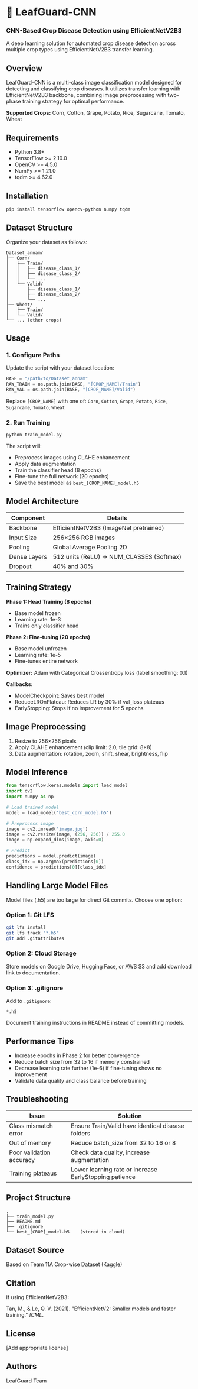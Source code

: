 # 🌿 LeafGuard-CNN

### CNN-Based Crop Disease Detection using EfficientNetV2B3

A deep learning solution for automated crop disease detection across multiple crop types using EfficientNetV2B3 transfer learning.

## Overview

LeafGuard-CNN is a multi-class image classification model designed for detecting and classifying crop diseases. It utilizes transfer learning with EfficientNetV2B3 backbone, combining image preprocessing with two-phase training strategy for optimal performance.

**Supported Crops:** Corn, Cotton, Grape, Potato, Rice, Sugarcane, Tomato, Wheat

## Requirements

- Python 3.8+
- TensorFlow >= 2.10.0
- OpenCV >= 4.5.0
- NumPy >= 1.21.0
- tqdm >= 4.62.0

## Installation

```bash
pip install tensorflow opencv-python numpy tqdm
```

## Dataset Structure

Organize your dataset as follows:

```
Dataset_annam/
├── Corn/
│   ├── Train/
│   │   ├── disease_class_1/
│   │   ├── disease_class_2/
│   │   └── ...
│   └── Valid/
│       ├── disease_class_1/
│       ├── disease_class_2/
│       └── ...
├── Wheat/
│   ├── Train/
│   └── Valid/
└── ... (other crops)
```

## Usage

### 1. Configure Paths

Update the script with your dataset location:

```python
BASE = "/path/to/Dataset_annam"
RAW_TRAIN = os.path.join(BASE, "[CROP_NAME]/Train")
RAW_VAL = os.path.join(BASE, "[CROP_NAME]/Valid")
```

Replace `[CROP_NAME]` with one of: `Corn`, `Cotton`, `Grape`, `Potato`, `Rice`, `Sugarcane`, `Tomato`, `Wheat`

### 2. Run Training

```bash
python train_model.py
```

The script will:
- Preprocess images using CLAHE enhancement
- Apply data augmentation
- Train the classifier head (8 epochs)
- Fine-tune the full network (20 epochs)
- Save the best model as `best_[CROP_NAME]_model.h5`

## Model Architecture

| Component | Details |
|-----------|---------|
| Backbone | EfficientNetV2B3 (ImageNet pretrained) |
| Input Size | 256×256 RGB images |
| Pooling | Global Average Pooling 2D |
| Dense Layers | 512 units (ReLU) → NUM_CLASSES (Softmax) |
| Dropout | 40% and 30% |

## Training Strategy

**Phase 1: Head Training (8 epochs)**
- Base model frozen
- Learning rate: 1e-3
- Trains only classifier head

**Phase 2: Fine-tuning (20 epochs)**
- Base model unfrozen
- Learning rate: 1e-5
- Fine-tunes entire network

**Optimizer:** Adam with Categorical Crossentropy loss (label smoothing: 0.1)

**Callbacks:**
- ModelCheckpoint: Saves best model
- ReduceLROnPlateau: Reduces LR by 30% if val_loss plateaus
- EarlyStopping: Stops if no improvement for 5 epochs

## Image Preprocessing

1. Resize to 256×256 pixels
2. Apply CLAHE enhancement (clip limit: 2.0, tile grid: 8×8)
3. Data augmentation: rotation, zoom, shift, shear, brightness, flip

## Model Inference

```python
from tensorflow.keras.models import load_model
import cv2
import numpy as np

# Load trained model
model = load_model('best_corn_model.h5')

# Preprocess image
image = cv2.imread('image.jpg')
image = cv2.resize(image, (256, 256)) / 255.0
image = np.expand_dims(image, axis=0)

# Predict
predictions = model.predict(image)
class_idx = np.argmax(predictions[0])
confidence = predictions[0][class_idx]
```

## Handling Large Model Files

Model files (.h5) are too large for direct Git commits. Choose one option:

### Option 1: Git LFS
```bash
git lfs install
git lfs track "*.h5"
git add .gitattributes
```

### Option 2: Cloud Storage
Store models on Google Drive, Hugging Face, or AWS S3 and add download link to documentation.

### Option 3: .gitignore
Add to `.gitignore`:
```
*.h5
```
Document training instructions in README instead of committing models.

## Performance Tips

- Increase epochs in Phase 2 for better convergence
- Reduce batch size from 32 to 16 if memory constrained
- Decrease learning rate further (1e-6) if fine-tuning shows no improvement
- Validate data quality and class balance before training

## Troubleshooting

| Issue | Solution |
|-------|----------|
| Class mismatch error | Ensure Train/Valid have identical disease folders |
| Out of memory | Reduce batch_size from 32 to 16 or 8 |
| Poor validation accuracy | Check data quality, increase augmentation |
| Training plateaus | Lower learning rate or increase EarlyStopping patience |

## Project Structure

```
.
├── train_model.py
├── README.md
├── .gitignore
└── best_[CROP]_model.h5    (stored in cloud)
```

## Dataset Source

Based on Team 11A Crop-wise Dataset (Kaggle)

## Citation

If using EfficientNetV2B3:

Tan, M., & Le, Q. V. (2021). "EfficientNetV2: Smaller models and faster training." *ICML*.

## License

[Add appropriate license]

## Authors

LeafGuard Team
